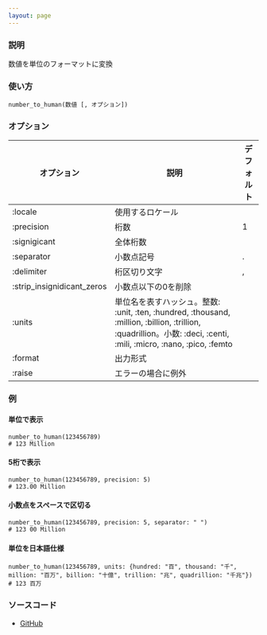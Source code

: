 ```yaml
---
layout: page
---
```

### 説明
数値を単位のフォーマットに変換

### 使い方
    number_to_human(数値 [, オプション])

### オプション

オプション                      | 説明 | デフォルト |
 -------- | ------- | ------
:locale                    | 使用するロケール |
:precision                 | 桁数 | 1
:signigicant               | 全体桁数 |
:separator                 | 小数点記号 | .
:delimiter                 | 桁区切り文字 | ,
:strip_insignidicant_zeros | 小数点以下の0を削除 |
:units                     | 単位名を表すハッシュ。整数: :unit, :ten, :hundred, :thousand, :million, :billion, :trillion, :quadrillion。小数: :deci, :centi, :mili, :micro, :nano, :pico, :femto |
:format                    | 出力形式 |
:raise | エラーの場合に例外 |

### 例
#### 単位で表示
    number_to_human(123456789)
    # 123 Million

#### 5桁で表示
    number_to_human(123456789, precision: 5)
    # 123.00 Million

#### 小数点をスペースで区切る
    number_to_human(123456789, precision: 5, separator: " ")
    # 123 00 Million

#### 単位を日本語仕様
    number_to_human(123456789, units: {hundred: "百", thousand: "千", million: "百万", billion: "十億", trillion: "兆", quadrillion: "千兆"})
    # 123 百万

### ソースコード
* [GitHub](https://github.com/rails/rails/blob/f33d52c95217212cbacc8d5e44b5a8e3cdc6f5b3/actionview/lib/action_view/helpers/number_helper.rb#L401)